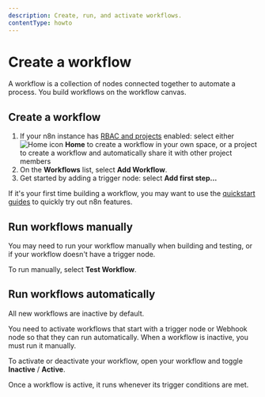 ```yaml
---
description: Create, run, and activate workflows.
contentType: howto
---
```


# Create a workflow

A workflow is a collection of nodes connected together to automate a process. You build workflows on the workflow canvas.

## Create a workflow

1. If your n8n instance has [RBAC and projects](/user-management/rbac/) enabled: select either <span class="inline-image">![Home icon](/_images/common-icons/home.png)</span> **Home** to create a workflow in your own space, or a project to create a workflow and automatically share it with other project members 
1. On the **Workflows** list, select **Add Workflow**.
1. Get started by adding a trigger node: select **Add first step...**

If it's your first time building a workflow, you may want to use the [quickstart guides](/try-it-out/) to quickly try out n8n features.

## Run workflows manually

You may need to run your workflow manually when building and testing, or if your workflow doesn't have a trigger node. 

To run manually, select **Test Workflow**.

## Run workflows automatically

All new workflows are inactive by default.

You need to activate workflows that start with a trigger node or Webhook node so that they can run automatically. When a workflow is inactive, you must run it manually.

To activate or deactivate your workflow, open your workflow and toggle **Inactive** / **Active**.

Once a workflow is active, it runs whenever its trigger conditions are met.
